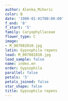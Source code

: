 ```yaml
---
author: Alenka_Mihoric
color: B
date: '1900-01-01T00:00:00'
f_end: '8'
f_start: '5'
family: Caryophyllaceae
flower_type: C
image:
- M_007082010.jpg
latin: Gypsophila repens
lead: M_007082010.jpg
lead_sample: false
name: index.en
order: Gypsophila
parallel: false
petals: '5'
petals_joined: false
star_shape: false
title: Gypsophila repens
---
```

